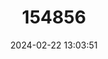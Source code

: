 ---
title: "154856"
category: "Chromis pembae"
draft: false
date: 2024-02-22 13:03:51
languages:
  English: ["Yellow-edge Chromis", "Pemba Chromis"]
---